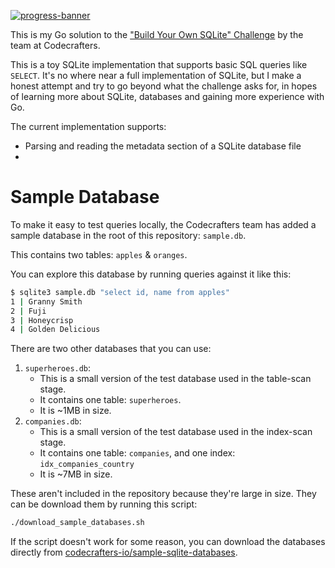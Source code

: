 [![progress-banner](https://backend.codecrafters.io/progress/sqlite/33452344-e83b-43b7-b9f4-50e42d459472)](https://app.codecrafters.io/users/codecrafters-bot?r=2qF)

This is my Go solution to the
["Build Your Own SQLite" Challenge](https://codecrafters.io/challenges/sqlite) by the team at Codecrafters.

This is a toy SQLite implementation that supports basic SQL queries like `SELECT`. It's no where near a full implementation of SQLite, but I make a honest attempt and try to go beyond what the challenge asks for, in hopes of learning more about SQLite, databases and gaining more experience with Go.

The current implementation supports:
- Parsing and reading the metadata section of a SQLite database file
- 

# Sample Database

To make it easy to test queries locally, the Codecrafters team has added a sample database in the root of this repository: `sample.db`.

This contains two tables: `apples` & `oranges`. 

You can explore this database by running queries against it like this:

```sh
$ sqlite3 sample.db "select id, name from apples"
1 | Granny Smith
2 | Fuji
3 | Honeycrisp
4 | Golden Delicious
```

There are two other databases that you can use:

1. `superheroes.db`:
   - This is a small version of the test database used in the table-scan stage.
   - It contains one table: `superheroes`.
   - It is ~1MB in size.
2. `companies.db`:
   - This is a small version of the test database used in the index-scan stage.
   - It contains one table: `companies`, and one index: `idx_companies_country`
   - It is ~7MB in size.

These aren't included in the repository because they're large in size. They can be download them by running this script:

```sh
./download_sample_databases.sh
```

If the script doesn't work for some reason, you can download the databases directly from [codecrafters-io/sample-sqlite-databases](https://github.com/codecrafters-io/sample-sqlite-databases).
